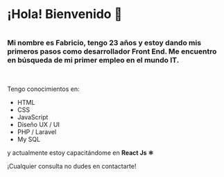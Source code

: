 <h1><b>¡Hola! Bienvenido 👋</b><h1>
<h3>Mi nombre es Fabricio, tengo 23 años y estoy dando mis primeros pasos como desarrollador Front End.
 Me encuentro en búsqueda de mi primer empleo en el mundo IT.</h3>
<br>
<p>Tengo conocimientos en:</p>
<ul>
 <li>HTML</li>
 <li>CSS</li>
 <li>JavaScript</li>
 <li>Diseño UX / UI</li>
 <li>PHP / Laravel</li>
 <li>My SQL</li>
</ul>

<p>y actualmente estoy capacitándome en  <b>React Js ⚛</b></p>

¡Cualquier consulta no dudes en contactarte!
<!--
**FabriBorgobello/fabriborgobello** is a ✨ _special_ ✨ repository because its `README.md` (this file) appears on your GitHub profile.

Here are some ideas to get you started:

- 🔭 I’m currently working on ...
- 🌱 I’m currently learning ...
- 👯 I’m looking to collaborate on ...
- 🤔 I’m looking for help with ...
- 💬 Ask me about ...
- 📫 How to reach me: ...
- 😄 Pronouns: ...
- ⚡ Fun fact: ...
-->
